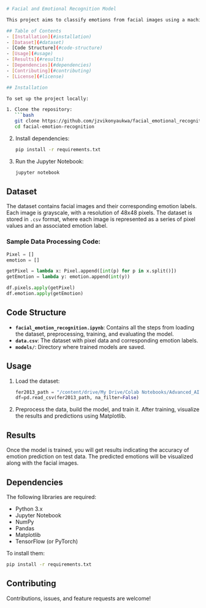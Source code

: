```bash
# Facial and Emotional Recognition Model

This project aims to classify emotions from facial images using a machine learning model developed in Python and Jupyter Notebook. The model processes grayscale images, detects facial features, and predicts the corresponding emotions.

## Table of Contents
- [Installation](#installation)
- [Dataset](#dataset)
- [Code Structure](#code-structure)
- [Usage](#usage)
- [Results](#results)
- [Dependencies](#dependencies)
- [Contributing](#contributing)
- [License](#license)

## Installation

To set up the project locally:

1. Clone the repository:
   ```bash
   git clone https://github.com/jzvikonyaukwa/facial_emotional_recognition.git
   cd facial-emotion-recognition
   ```

2. Install dependencies:
   ```bash
   pip install -r requirements.txt
   ```

3. Run the Jupyter Notebook:
   ```bash
   jupyter notebook
   ```

## Dataset

The dataset contains facial images and their corresponding emotion labels. Each image is grayscale, with a resolution of 48x48 pixels. The dataset is stored in `.csv` format, where each image is represented as a series of pixel values and an associated emotion label.

### Sample Data Processing Code:
```python
Pixel = []
emotion = []

getPixel = lambda x: Pixel.append([int(p) for p in x.split()])
getEmotion = lambda y: emotion.append(int(y))

df.pixels.apply(getPixel)
df.emotion.apply(getEmotion)
```

## Code Structure

- **`facial_emotion_recognition.ipynb`**: Contains all the steps from loading the dataset, preprocessing, training, and evaluating the model.
- **`data.csv`**: The dataset with pixel data and corresponding emotion labels.
- **`models/`**: Directory where trained models are saved.

## Usage

1. Load the dataset:
   ```python
   fer2013_path = "/content/drive/My Drive/Colab Notebooks/Advanced_AI/project/facial_emotion_detection/fer2013.csv"
   df=pd.read_csv(fer2013_path, na_filter=False)
   ```

2. Preprocess the data, build the model, and train it. After training, visualize the results and predictions using Matplotlib.

## Results

Once the model is trained, you will get results indicating the accuracy of emotion prediction on test data. The predicted emotions will be visualized along with the facial images.

## Dependencies

The following libraries are required:
- Python 3.x
- Jupyter Notebook
- NumPy
- Pandas
- Matplotlib
- TensorFlow (or PyTorch)

To install them:
```bash
pip install -r requirements.txt
```

## Contributing

Contributions, issues, and feature requests are welcome!

